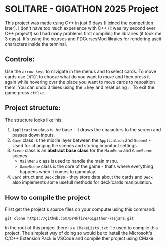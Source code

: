 # SOLITARE - GIGATHON 2025 Project

This project was made using C++ in just 9 days (I joined the competition later).
I don't have too much experience with C++ (it was my second ever C++ project!) so I had many problems first compiling the libraries (it took me 3 days).
It's using the ncurses and PDCursesMod libraies for rendering ascii characters inside the terminal.

## Controls:

Use the `arrow keys` to navigate in the menus and to select cards. To move cards use `ENTER` to choose what do you want to move and then press it again while hovering over the place you want to move cards to reposition them. You can undo 3 times using the `u` key and reset using `r`. To exit the game press `ctrl`+`c`.

## Project structure:

The structure looks like this:
1. `Application` class is the base - it draws the characters to the screen and passes down inputs.
2. `Game` class is the middle layer between the `Application` and `Scene`s - Used for changing the scenes and storing important settings.
3. `Scene` class is an **abstract base class** for the `MainMenu` and `GameScene` scenes.
   - `MainMenu` class is used to handle the main menu.
   - `GameScene` class is the core of the game - that's where everything happens when it comes to gameplay.
4. `Card` struct and `Deck` class - they store data about the cards and `Deck` also implements some usefull methods for deck/cards manipulation.

## How to compile the project

First get the project's source files on your computer using this command:
```
git clone https://github.com/Dr4kfire/Gigathon-Pasjans.git
```
In the root of this project there is a `CMakeLists.txt` file used to compile this project. 
The simplest way of doing so would be to install the Microsoft's C/C++ Extension Pack in VSCode and compile ther project using CMake.
